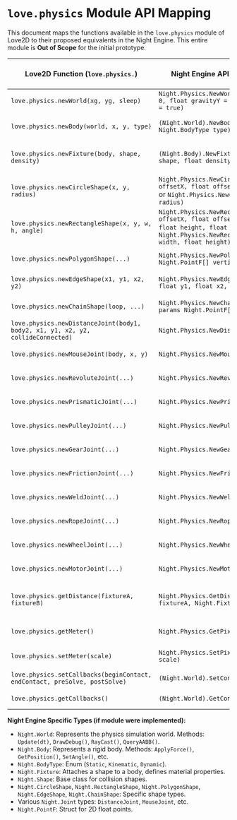 # `love.physics` Module API Mapping

This document maps the functions available in the `love.physics` module of Love2D to their proposed equivalents in the Night Engine. This entire module is **Out of Scope** for the initial prototype.

| Love2D Function (`love.physics.`) | Night Engine API (`Night.Physics.`) | Notes / C# Signature Idea | Status (Prototype Scope) | Done |
|-----------------------------------|-------------------------------------|---------------------------|--------------------------|------|
| `love.physics.newWorld(xg, yg, sleep)` | `Night.Physics.NewWorld(float gravityX = 0, float gravityY = 0, bool allowSleep = true)` | `public static Night.World NewWorld(...)` | Out of Scope | [ ] |
| `love.physics.newBody(world, x, y, type)` | `(Night.World).NewBody(float x, float y, Night.BodyType type)` | `public Night.Body NewBody(...)` (Method on `World` instance) | Out of Scope | [ ] |
| `love.physics.newFixture(body, shape, density)` | `(Night.Body).NewFixture(Night.Shape shape, float density = 1.0f)` | `public Night.Fixture NewFixture(...)` (Method on `Body` instance) | Out of Scope | [ ] |
| `love.physics.newCircleShape(x, y, radius)` | `Night.Physics.NewCircleShape(float offsetX, float offsetY, float radius)` or `Night.Physics.NewCircleShape(float radius)` | `public static Night.CircleShape NewCircleShape(...)` | Out of Scope | [ ] |
| `love.physics.newRectangleShape(x, y, w, h, angle)` | `Night.Physics.NewRectangleShape(float offsetX, float offsetY, float width, float height, float angle = 0)` or `Night.Physics.NewRectangleShape(float width, float height)` | `public static Night.RectangleShape NewRectangleShape(...)` | Out of Scope | [ ] |
| `love.physics.newPolygonShape(...)` | `Night.Physics.NewPolygonShape(params Night.PointF[] vertices)` | `public static Night.PolygonShape NewPolygonShape(...)` | Out of Scope | [ ] |
| `love.physics.newEdgeShape(x1, y1, x2, y2)` | `Night.Physics.NewEdgeShape(float x1, float y1, float x2, float y2)` | `public static Night.EdgeShape NewEdgeShape(...)` | Out of Scope | [ ] |
| `love.physics.newChainShape(loop, ...)` | `Night.Physics.NewChainShape(bool loop, params Night.PointF[] vertices)` | `public static Night.ChainShape NewChainShape(...)` | Out of Scope | [ ] |
| `love.physics.newDistanceJoint(body1, body2, x1, y1, x2, y2, collideConnected)` | `Night.Physics.NewDistanceJoint(...)` | `public static Night.DistanceJoint NewDistanceJoint(...)` | Out of Scope | [ ] |
| `love.physics.newMouseJoint(body, x, y)` | `Night.Physics.NewMouseJoint(...)` | `public static Night.MouseJoint NewMouseJoint(...)` | Out of Scope | [ ] |
| `love.physics.newRevoluteJoint(...)` | `Night.Physics.NewRevoluteJoint(...)` | `public static Night.RevoluteJoint NewRevoluteJoint(...)` | Out of Scope | [ ] |
| `love.physics.newPrismaticJoint(...)` | `Night.Physics.NewPrismaticJoint(...)` | `public static Night.PrismaticJoint NewPrismaticJoint(...)` | Out of Scope | [ ] |
| `love.physics.newPulleyJoint(...)` | `Night.Physics.NewPulleyJoint(...)` | `public static Night.PulleyJoint NewPulleyJoint(...)` | Out of Scope | [ ] |
| `love.physics.newGearJoint(...)`   | `Night.Physics.NewGearJoint(...)`   | `public static Night.GearJoint NewGearJoint(...)` | Out of Scope | [ ] |
| `love.physics.newFrictionJoint(...)` | `Night.Physics.NewFrictionJoint(...)` | `public static Night.FrictionJoint NewFrictionJoint(...)` | Out of Scope | [ ] |
| `love.physics.newWeldJoint(...)`   | `Night.Physics.NewWeldJoint(...)`   | `public static Night.WeldJoint NewWeldJoint(...)` | Out of Scope | [ ] |
| `love.physics.newRopeJoint(...)`   | `Night.Physics.NewRopeJoint(...)`   | `public static Night.RopeJoint NewRopeJoint(...)` | Out of Scope | [ ] |
| `love.physics.newWheelJoint(...)`  | `Night.Physics.NewWheelJoint(...)`  | `public static Night.WheelJoint NewWheelJoint(...)` | Out of Scope | [ ] |
| `love.physics.newMotorJoint(...)`  | `Night.Physics.NewMotorJoint(...)`  | `public static Night.MotorJoint NewMotorJoint(...)` | Out of Scope | [ ] |
| `love.physics.getDistance(fixtureA, fixtureB)` | `Night.Physics.GetDistance(Night.Fixture fixtureA, Night.Fixture fixtureB)` | `public static (float distance, float xA, float yA, float xB, float yB) GetDistance(...)` | Out of Scope | [ ] |
| `love.physics.getMeter()`          | `Night.Physics.GetPixelsPerMeter()` | `public static float GetPixelsPerMeter()` (Love2D default is 30) | Out of Scope | [ ] |
| `love.physics.setMeter(scale)`     | `Night.Physics.SetPixelsPerMeter(float scale)` | `public static void SetPixelsPerMeter(float scale)` | Out of Scope | [ ] |
| `love.physics.setCallbacks(beginContact, endContact, preSolve, postSolve)` | `(Night.World).SetContactCallbacks(...)` | Methods on `World` instance. | Out of Scope | [ ] |
| `love.physics.getCallbacks()`      | `(Night.World).GetContactCallbacks()` | Methods on `World` instance. | Out of Scope | [ ] |

**Night Engine Specific Types (if module were implemented):**
*   `Night.World`: Represents the physics simulation world. Methods: `Update(dt)`, `DrawDebug()`, `RayCast()`, `QueryAABB()`.
*   `Night.Body`: Represents a rigid body. Methods: `ApplyForce()`, `GetPosition()`, `SetAngle()`, etc.
*   `Night.BodyType`: Enum (`Static`, `Kinematic`, `Dynamic`).
*   `Night.Fixture`: Attaches a shape to a body, defines material properties.
*   `Night.Shape`: Base class for collision shapes.
*   `Night.CircleShape`, `Night.RectangleShape`, `Night.PolygonShape`, `Night.EdgeShape`, `Night.ChainShape`: Specific shape types.
*   Various `Night.Joint` types: `DistanceJoint`, `MouseJoint`, etc.
*   `Night.PointF`: Struct for 2D float points.
